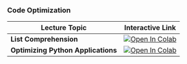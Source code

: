 ### Code Optimization

| Lecture Topic | Interactive Link |
|---------------|------------------|
| **List Comprehension**  | [![Open In Colab](https://colab.research.google.com/assets/colab-badge.svg)](https://colab.research.google.com/github/astg606/astg_materials/blob/main/code_optimization/introduction_list_comprehensions.ipynb) |
| **Optimizing Python Applications**  | [![Open In Colab](https://colab.research.google.com/assets/colab-badge.svg)](https://colab.research.google.com/github/astg606/astg_materials/blob/main/code_optimization/code_optimization_techniques.ipynb) |
